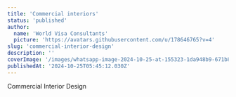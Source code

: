 ```yaml
---
title: 'Commercial interiors'
status: 'published'
author:
  name: 'World Visa Consultants'
  picture: 'https://avatars.githubusercontent.com/u/178646765?v=4'
slug: 'commercial-interior-design'
description: ''
coverImage: '/images/whatsapp-image-2024-10-25-at-155323-1da948b9-671b8587dfc90-E0Mz.webp'
publishedAt: '2024-10-25T05:45:12.030Z'
---
```


Commercial Interior Design